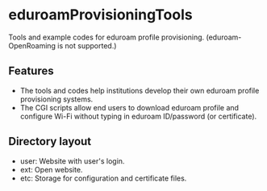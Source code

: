 # eduroamProvisioningTools
Tools and example codes for eduroam profile provisioning. (eduroam-OpenRoaming is not supported.)

## Features
- The tools and codes help institutions develop their own eduroam profile provisioning systems.
- The CGI scripts allow end users to download eduroam profile and configure Wi-Fi without typing in eduroam ID/password (or certificate).

## Directory layout
- user: Website with user's login.
- ext: Open website.
- etc: Storage for configuration and certificate files.

